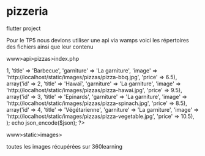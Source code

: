 # pizzeria
flutter project

Pour le TP5 nous devions utiliser une api via wamps voici les répertoires des fichiers ainsi que leur contenu

www>api>pizzas>index.php

<?php
header("Content-Type: application/json; charset=UTF-8");
$json = array(
    array('id' => 1, 'title' => 'Barbecue', 'garniture' => 'La garniture', 'image' => 'http://localhost/static/images/pizzas/pizza-bbq.jpg', 'price' => 6.5),
    array('id' => 2, 'title' => 'Hawaï', 'garniture' => 'La garniture', 'image' => 'http://localhost/static/images/pizzas/pizza-hawai.jpg', 'price' => 9.5),
    array('id' => 3, 'title' => 'Epinards', 'garniture' => 'La garniture', 'image' => 'http://localhost/static/images/pizzas/pizza-spinach.jpg', 'price' => 8.5),
    array('id' => 4, 'title' => 'Végétarienne', 'garniture' => 'La garniture', 'image' => 'http://localhost/static/images/pizzas/pizza-vegetable.jpg', 'price' => 10.5),
);
echo json_encode($json);
?>


www>static>images>

toutes les images récupérées sur 360learning
